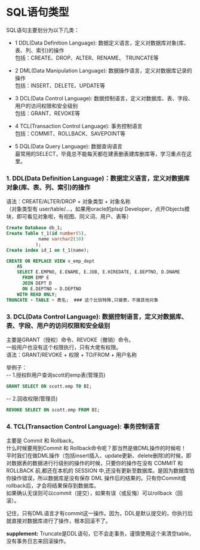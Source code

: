 # SQL语句类型
SQL语句主要划分为以下几类：

- 1 DDL(Data Definition Language): 数据定义语言，定义对数据库对象(库、表、列、索引)的操作  
包括：CREATE、DROP、ALTER、RENAME、 TRUNCATE等
  
- 2 DML(Data Manipulation Language): 数据操作语言，定义对数据库记录的操作  
包括：INSERT、DELETE、UPDATE等
  
- 3 DCL(Data Control Language): 数据控制语言，定义对数据库、表、字段、用户的访问权限和安全级别  
包括：GRANT、REVOKE等
  
- 4 TCL(Transaction Control Language): 事务控制语言  
包括：COMMIT、ROLLBACK、SAVEPOINT等
  
- 5 DQL(Data Query Language): 数据查询语言  
最常用的SELECT，毕竟总不能每天都在建表删表建库删库等，学习重点在这里。    

### 1. DDL(Data Definition Language)：数据定义语言，定义对数据库对象(库、表、列、索引)的操作
语法：CREATE/ALTER/DROP + 对象类型 + 对象名称     
（对象类型有 user/table/...，如果用oracle的plsql Developer，点开Objects模块，即可看见对象啦，有视图、同义词、用户、表等）

```sql
Create Database db_1;
Create Table t_1(id number(5),
            name varchar2(30)
           );
Create index id_1 on t_1(name);

CREATE OR REPLACE VIEW v_emp_dept
	AS
	SELECT E.EMPNO, E.ENAME, E.JOB, E.HIREDATE, E.DEPTNO, D.DNAME
	  FROM EMP E
	  JOIN DEPT D
	  ON E.DEPTNO = D.DEPTNO
	WITH READ ONLY;  
TRUNCATE + TABLE + 表名;  ### 这个比较特殊,只接表，不接其他对象  
```

### 3. DCL(Data Control Language): 数据控制语言，定义对数据库、表、字段、用户的访问权限和安全级别  
主要是GRANT（授权）命令、REVOKE（撤销）命令。      
一般用户也没有这个权限执行，只有大佬有权限。      
语法：GRANT/REVOKE  + 权限  +  TO/FROM  + 用户名称     

举例子：    
-- 1.授权BI用户查询scott的emp表(管理员)   
```sql
GRANT SELECT ON scott.emp TO BI;  
```
-- 2.回收权限(管理员)  
```sql
REVOKE SELECT ON scott.emp FROM BI;    
```

### 4. TCL(Transaction Control Language): 事务控制语言 
主要是 Commit 和 Rollback。    
什么时候要用到Commit 和 Rollback命令呢？那当然是做DML操作的时候啦！    
平时我们在做DML操作（包括insert插入、update更新、delete删除)的时候，即对数据表的数据进行行级别的操作的时候，只要你的操作在没有 COMMIT 和 ROLLBACK 前,都还在本机的 SESSION 中,还没有更新至数据库。是因为数据库怕你操作错误，所以数据库是没有保存 DML 操作后的结果的。只有你Commit或rollback后，才会将结果保存到数据库。    
如果确认无误则可以commit（提交），如果有误（或反悔）可以rollback（回滚）。  

记住，只有DML语言才有commit这一操作。因为，DDL是默认提交的，你执行后就直接对数据库进行了操作，根本回滚不了。  


**supplement:**
Truncate是DDL语句，它不会走事务，谨慎使用这个来清空table，没有事务日志来回滚操作。  
